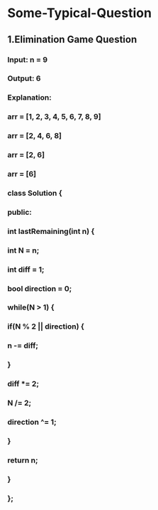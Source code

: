 # Some-Typical-Question
## 1.Elimination Game Question
### Input: n = 9
### Output: 6
### Explanation:
### arr = [1, 2, 3, 4, 5, 6, 7, 8, 9]
### arr = [2, 4, 6, 8]
### arr = [2, 6]
### arr = [6]
### class Solution {
### public:
###    int lastRemaining(int n) {
###        int N = n;
###        int diff = 1;
###        bool direction = 0;
###        while(N > 1) {
###            if(N % 2 || direction) {
###                n -= diff;
###            }
###            diff *= 2;
###            N /= 2;
###            direction ^= 1;
###        }
###        return n;
###    }
### };
